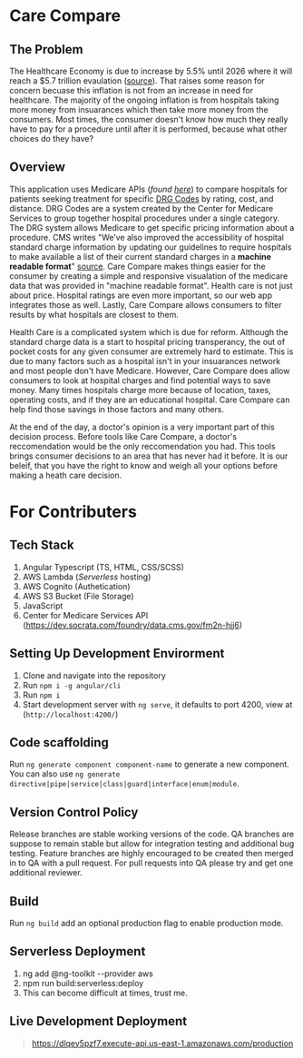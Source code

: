 # **Care Compare**

## The Problem

The Healthcare Economy is due to increase by 5.5% until 2026 where it will reach a $5.7 trillion evaulation ([source](https://www.modernhealthcare.com/article/20190204/NEWS/190209984/hospital-price-growth-driving-healthcare-spending)). That raises some reason for concern becuase this inflation is not from an increase in need for healthcare. The majority of the ongoing inflation is from hospitals taking more money from insuarances which then take more money from the consumers. Most times, the consumer doesn't know how much they really have to pay for a procedure until after it is performed, because what other choices do they have?

## Overview

This application uses Medicare APIs (*found [here](https://dev.socrata.com/foundry/data.cms.gov/fm2n-hjj6)*) to compare hospitals for patients seeking treatment for specific [DRG Codes](https://www.cms.gov/Research-Statistics-Data-and-Systems/Statistics-Trends-and-Reports/MedicareFeeforSvcPartsAB/downloads/DRGdesc08.pdf) by rating, cost, and distance. DRG Codes are a system created by the Center for Medicare Services to group together hospital procedures under a single category. The DRG system allows Medicare to get specific pricing information about a procedure. CMS writes "We’ve also improved the accessibility of hospital standard charge information by updating our guidelines to require hospitals to make available a list of their current standard charges in a **machine readable format**" [source](https://www.cms.gov/blog/you-have-right-know-price). Care Compare makes things easier for the consumer by creating a simple and responsive visualation of the medicare data that was provided in "machine readable format". Health care is not just about price. Hospital ratings are even more important, so our web app integrates those as well. Lastly, Care Compare allows consumers to filter results by what hospitals are closest to them.

Health Care is a complicated system which is due for reform. Although the standard charge data is a start to hospital pricing transperancy, the out of pocket costs for any given consumer are extremely hard to estimate. This is due to many factors such as a hospital isn't in your insuarances network and most people don't have Medicare. However, Care Compare does allow consumers to look at hospital charges and find potential ways to save money. Many times hospitals charge more because of location, taxes, operating costs, and if they are an educational hospital. Care Compare can help find those savings in those factors and many others.

At the end of the day, a doctor's opinion is a very important part of this decision process. Before tools like Care Compare, a doctor's reccomendation would be the only reccomendation you had. This tools brings consumer decisions to an area that has never had it before. It is our beleif, that you have the right to know and weigh all your options before making a heath care decision.

# **For Contributers**

## Tech Stack

1. Angular Typescript (TS, HTML, CSS/SCSS)
2. AWS Lambda (*Serverless* hosting)
3. AWS Cognito (Authetication)
4. AWS S3 Bucket (File Storage)
5. JavaScript
6. Center for Medicare Services API (https://dev.socrata.com/foundry/data.cms.gov/fm2n-hjj6)

## Setting Up Development Envirorment

1. Clone and navigate into the repository
3. Run `npm i -g angular/cli`
2. Run `npm i`
4. Start development server with `ng serve`, it defaults to port 4200, view at (`http://localhost:4200/`)

## Code scaffolding

Run `ng generate component component-name` to generate a new component. You can also use `ng generate directive|pipe|service|class|guard|interface|enum|module`.

## Version Control Policy

Release branches are stable working versions of the code. QA branches are suppose to remain stable but allow for integration testing and additional bug testing. Feature branches are highly encouraged to be created then merged in to QA with a pull request. For pull requests into QA please try and get one additional reviewer.

## Build

Run `ng build` add an optional production flag to enable production mode.

## Serverless Deployment

1. ng add @ng-toolkit --provider aws
2. npm run build:serverless:deploy
3. This can become difficult at times, trust me.

## Live Development Deployment

> https://dlqey5pzf7.execute-api.us-east-1.amazonaws.com/production






